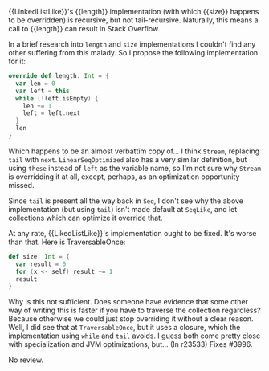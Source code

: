 {{LinkedListLike}}'s {{length}} implementation (with which {{size}} happens to be overridden) is recursive, but not tail-recursive. Naturally, this means a call to {{length}} can result in Stack Overflow.

In a brief research into `length` and `size` implementations I couldn't find any other suffering from this malady. So I propose the following implementation for it:

```scala
override def length: Int = {
  var len = 0
  var left = this
  while (!left.isEmpty) {
    len += 1
    left = left.next
  }
  len
}
```

Which happens to be an almost verbattim copy of... I think `Stream`, replacing `tail` with `next`. `LinearSeqOptimized` also has a very similar definition, but using `these` instead of `left` as the variable name, so I'm not sure why `Stream` is overridding it at all, except, perhaps, as an optimization opportunity missed.

Since `tail` is present all the way back in `Seq`, I don't see why the above implementation (but using `tail`) isn't made default at `SeqLike`, and let collections which can optimize it override that.

At any rate, {{LikedListLike}}'s implementation ought to be fixed.
It's worse than that.  Here is TraversableOnce:
```scala
def size: Int = {
  var result = 0	
  for (x <- self) result += 1
  result
}
```
Why is this not sufficient.  Does someone have evidence that some other way of writing this is faster if you have to traverse the collection regardless? Because otherwise we could just stop overriding it without a clear reason.
Well, I did see that at `TraversableOnce`, but it uses a closure, which the implementation using `while` and `tail` avoids. I guess both come pretty close with specialization and JVM optimizations, but...
(In r23533) Fixes #3996.

No review.
